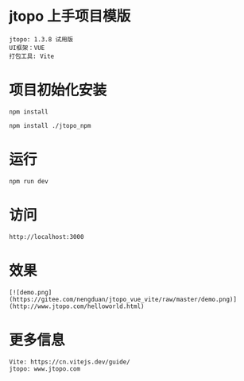 
# jtopo 上手项目模版
    jtopo: 1.3.8 试用版
    UI框架：VUE
    打包工具: Vite

# 项目初始化安装

    npm install

    npm install ./jtopo_npm

# 运行
    npm run dev

# 访问
    http://localhost:3000

# 效果
    [![demo.png](https://gitee.com/nengduan/jtopo_vue_vite/raw/master/demo.png)](http://www.jtopo.com/helloworld.html)

# 更多信息
    Vite: https://cn.vitejs.dev/guide/
    jtopo: www.jtopo.com